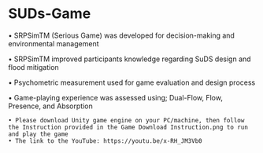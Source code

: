 
# SUDs-Game

• SRPSimTM (Serious Game) was developed for decision-making and environmental management

• SRPSimTM improved participants knowledge regarding SuDS design and flood mitigation

• Psychometric measurement used for game evaluation and design process

• Game-playing experience was assessed using; Dual-Flow, Flow, Presence, and Absorption

    • Please download Unity game engine on your PC/machine, then follow the Instruction provided in the Game Download Instruction.png to run and play the game
    • The link to the YouTube: https://youtu.be/x-RH_JM3Vb0
